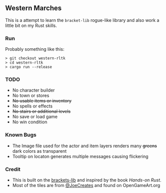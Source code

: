 ## Western Marches

This is a attempt to learn the `bracket-lib` rogue-like library and also work a little bit on my Rust skills.

### Run

Probably something like this:

```
> git checkout western-rltk
> cd western-rltk
> cargo run --release
```

### TODO

* No character builder
* No town or stores
* ~~No usable items or inventory~~
* No spells or effects
* ~~No stairs or additional levels~~
* No save or load game
* No win condition

### Known Bugs
* The Image file used for the actor and item layers renders many ~~greens~~ dark colors as transparent
* Tooltip on locaton generates multiple messages causing flickering

### Credit
* This is built on the [brackets-lib](https://github.com/thebracket/bracket-lib) and inspired by the book _Hands-on Rust_.
* Most of the tiles are from [@JoeCreates](https://joecreates.co.uk/) and found on OpenGameArt.org
